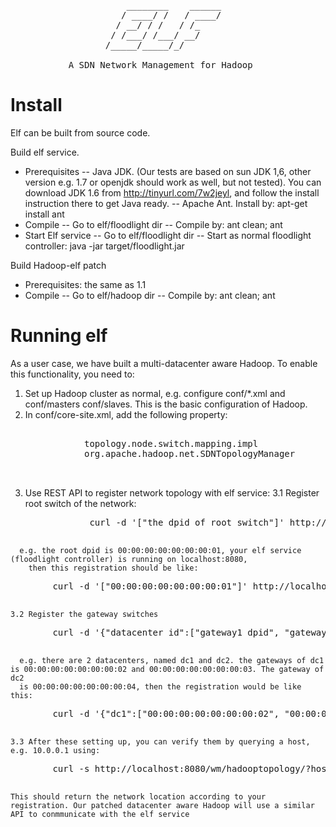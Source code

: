  
<pre>
                      ________    ______
                     / ____/ /   / ____/
                    / __/ / /   / /_    
                   / /___/ /___/ __/    
                  /_____/_____/_/   
                  
           A SDN Network Management for Hadoop
</pre>                    


   Install
===============

Elf can be built from source code. 

 Build elf service.
 - Prerequisites
    -- Java JDK. (Our tests are based on sun JDK 1,6, other version e.g. 1.7 or openjdk should work
        as well, but not tested). You can download JDK 1.6 from http://tinyurl.com/7w2jeyl, and 
        follow the install instruction there to get Java ready.
    -- Apache Ant. Install by: apt-get install ant
 - Compile
    -- Go to elf/floodlight dir
    -- Compile by: ant clean; ant
 - Start Elf service
    -- Go to elf/floodlight dir
    -- Start as normal floodlight controller: java -jar target/floodlight.jar

 Build Hadoop-elf patch
 - Prerequisites: the same as 1.1
 - Compile
    -- Go to elf/hadoop dir
    -- Compile by: ant clean; ant


  Running elf
===============

As a user case, we have built a multi-datacenter aware Hadoop.
To enable this functionality, you need to:
1. Set up Hadoop cluster as normal, e.g. configure conf/*.xml and conf/masters conf/slaves.
    This is the basic configuration of Hadoop.
2. In conf/core-site.xml, add the following property:
 <pre>
      <property>
              <name>topology.node.switch.mapping.impl</name>
              <value>org.apache.hadoop.net.SDNTopologyManager</value>
     </property>
 </pre>
3. Use REST API to register network topology with elf service:
    3.1 Register root switch of the network: 
  <pre>
               curl -d '["the dpid of root switch"]' http://controller ip:controller port/wm/hadooptopology/root/json 
 </pre>
      e.g. the root dpid is 00:00:00:00:00:00:00:01, your elf service (floodlight controller) is running on localhost:8080,
        then this registration should be like: 
 <pre>
        curl -d '["00:00:00:00:00:00:00:01"]' http://localhost:8080/wm/hadooptopology/root/json    
 </pre>
    3.2 Register the gateway switches
 <pre>
        curl -d '{"datacenter id":["gateway1 dpid", "gateway2 dpid" ... ], ... }' http://controller ip:controller port/wm/hadooptopology/gateway/json
 </pre>
      e.g. there are 2 datacenters, named dc1 and dc2. the gateways of dc1 is 00:00:00:00:00:00:00:02 and 00:00:00:00:00:00:00:03. The gateway of dc2 
      is 00:00:00:00:00:00:00:04, then the registration would be like this:
 <pre>
        curl -d '{"dc1":["00:00:00:00:00:00:00:02", "00:00:00:00:00:00:00:03"], "dc2":["00:00:00:00:00:00:00:04"] }' http://localhost:8080/wm/hadooptopology/gateway/json
 </pre>
    3.3 After these setting up, you can verify them by querying a host, e.g. 10.0.0.1 using: 
 <pre>
        curl -s http://localhost:8080/wm/hadooptopology/?host=10.0.0.1
 </pre>
    This should return the network location according to your registration. Our patched datacenter aware Hadoop will use a similar API to conmmunicate with the elf service
    
